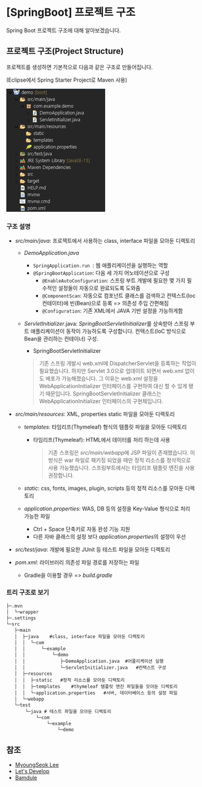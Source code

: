 # [SpringBoot] 프로젝트 구조

Spring Boot 프로젝트 구조에 대해 알아보겠습니다.



## 프로젝트 구조(Project Structure)

프로젝트를 생성하면 기본적으로 다음과 같은 구조로 만들어집니다.

(Eclipse에서 Spring Starter Project로 Maven 사용)

![1](1.png)

### 구조 설명

* *src/main/java*: 프로젝트에서 사용하는 class, interface 파일을 모아둔 디렉토리

  * *DemoApplication.java*
    
    * `SpringApplication.run `: 웹 애플리케이션을 실행하는 역할
    * `@SpringBootApplication`: 다음 세 가지 어노테이션으로 구성
      * `@EnableAutoConfiguration`: 스프링 부트 개발에 필요한 몇 가지 필수적인 설정들이 자동으로 완료되도록 도와줌
      * `@ComponentScan`: 자동으로 컴포넌트 클래스를 검색하고 컨텍스트(Ioc 컨테이터)에 빈(Bean)으로 등록 => 의존성 주입 간편해짐
      * `@Configuration`: 기존 XML에서 JAVA 기반 설정을 가능하게함
    
  * *ServletInitializer*.java: *SpringBootServletInitializer*를 상속받아 스프링 부트 애플리케이션이 동작이 가능하도록 구성합니다. 컨텍스트(IoC 방식으로 Bean을 관리하는 컨테이너) 구성.

    * SpringBootServletInitializer

    > 기존 스프링 개발시 web.xml에 DispatcherServlet을 등록하는 작업이 필요했습니다. 하지만 Servlet 3.0으로 업데이트 되면서 web.xml 없이도 배포가 가능해졌습니다. 그 이유는 web.xml 설정을 WebApplicationInitializer 인터페이스를 구현하여 대신 할 수 있게 됐기 때문입니다. SpringBootServletInitializer 클래스는 WebApplicationInitializer 인터페이스의 구현체입니다.

* *src/main/resources*: XML, properties static 파일을 모아둔 디렉토리

  * *templates*: 타임리프(Thymeleaf) 형식의 템플릿 파일을 모아둔 디렉토리

    * 타임리프(Thymeleaf): HTML에서 데이터를 처리 하는데 사용

      > 기존 스프링은 *src/main/webapp*에 JSP 파일이 존재했습니다. 이 방식은 war 파일로 패키징 되었을 때만 정적 리소스를 정삭적으로 사용 가능했습니다. 스프링부트에서는 타임리프 템플릿 엔진을 사용 권장합니다.

  * *static*: css, fonts, images, plugin, scripts 등의 정적 리소스를 모아둔 디렉토리

  * *application.properties*: WAS, DB 등의 설정을 Key-Value 형식으로 처리 가능한 파일

    * Ctrl + Space 단축키로 자동 완성 기능 지원
    * 다른 자바 클래스의 설정 보다 *application.properties*의 설정이 우선

* *src/test/java*: 개발에 필요한 JUnit 등 테스트 파일을 모아둔 디렉토리

* *pom.xml*: 라이브러리 의존성 파일 경로를 저장하는 파일

  * Gradle을 이용할 경우 => *build.gradle*



### 트리 구조로 보기

```
├─.mvn
│  └─wrapper
├─.settings
└─src
   ├─main
   │  ├─java	#class, interface 파일을 모아둔 디렉토리
   │  │  └─com
   │  │      └─example
   │  │          └─demo
   │  │          	├─DemoApplication.java	#어플리케이션 실행
   │  │          	└─ServletInitializer.java	#컨텍스트 구성
   │  ├─resources
   │  │  ├─static	#정적 리소스를 모아둔 디렉토리
   │  │  ├─templates	#thymeleaf 템플릿 엔진 파일들을 모아둔 디렉토리
   │  │  └─application.properties	#서버, 데이터베이스 등의 설정 파일
   │  └─webapp
   └─test
       └─java # 테스트 파일을 모아둔 디렉토리
           └─com
               └─example
                   └─demo
```



## 참조

* [MyoungSeok Lee](https://medium.com/@dlaudtjr07/spring-boot-unit-2-%ED%94%84%EB%A1%9C%EC%A0%9D%ED%8A%B8-%EA%B5%AC%EC%A1%B0-1893562186e0)
* [Let's Develop](https://congsong.tistory.com/13)
* [Bamdule](https://bamdule.tistory.com/32)



